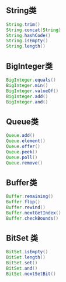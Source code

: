 ## String类

```java
String.trim()
String.concat(String)
String.hashCode()
String.isEmpty()
String.length()
```

## BigInteger类

```java
BigInteger.equals() 
BigInteger.min()
BigInteger.valueOf()
BigInteger.add()
BigInteger.and()
```

## Queue类

```java
Queue.add()
Queue.element()
Queue.offer()
Queue.peek() 
Queue.poll() 
Queue.remove() 
```

## Buffer类

```java
Buffer.remaining()
Buffer.flip()
Buffer.rewind()
Buffer.nextGetIndex()
Buffer.checkBounds() 
```

##  BitSet 类

```java
BitSet.isEmpty()
BitSet.length()
BitSet.set()
BitSet.and()
BitSet.nextSetBit()
```










